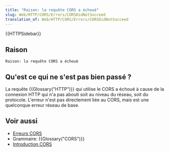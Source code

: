 ```yaml
---
title: "Raison: la requête CORS a échoué"
slug: Web/HTTP/CORS/Errors/CORSDidNotSucceed
translation_of: Web/HTTP/CORS/Errors/CORSDidNotSucceed
---
```


{{HTTPSidebar}}

## Raison

```
Raison: la requête CORS a échoué
```

## Qu'est ce qui ne s'est pas bien passé ?

La requête {{Glossary("HTTP")}} qui utilise le CORS a échoué à cause de la connexion HTTP qui n'a pas abouti soit au niveau du réseau, soit du protocole. L'erreur n'est pas directement liée au CORS, mais est une quelconque erreur réseau de base.

## Voir aussi

- [Erreurs CORS](/fr/docs/Web/HTTP/CORS/Errors)
- Grammaire: {{Glossary("CORS")}}
- [Introduction CORS](/fr/docs/Web/HTTP/CORS)
